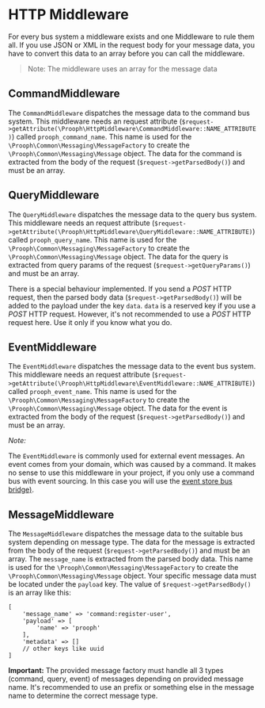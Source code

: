 # HTTP Middleware
For every bus system a middleware exists and one Middleware to rule them all. If you use JSON or XML in the request body
for your message data, you have to convert this data to an array before you can call the middleware.

> Note: The middleware uses an array for the message data

## CommandMiddleware
The `CommandMiddleware` dispatches the message data to the command bus system. This middleware needs an request attribute 
(`$request->getAttribute(\Prooph\HttpMiddleware\CommandMiddleware::NAME_ATTRIBUTE)`) called `prooph_command_name`. 
This name is used for the `\Prooph\Common\Messaging\MessageFactory` to create the `\Prooph\Common\Messaging\Message` 
object. The data for the command is extracted from the body of the request (`$request->getParsedBody()`) and must be an 
array.

## QueryMiddleware
The `QueryMiddleware` dispatches the message data to the query bus system. This middleware needs an request attribute 
(`$request->getAttribute(\Prooph\HttpMiddleware\QueryMiddleware::NAME_ATTRIBUTE)`) called `prooph_query_name`. 
This name is used for the `\Prooph\Common\Messaging\MessageFactory` to create the `\Prooph\Common\Messaging\Message` 
object. The data for the query is extracted from query params of the request (`$request->getQueryParams()`) and must be an 
array.

There is a special behaviour implemented. If you send a *POST* HTTP request, then the parsed body data (`$request->getParsedBody()`) 
will be added to the payload under the key `data`. `data` is a reserved key if you use a *POST* HTTP request. However, it's
not recommended to use a *POST* HTTP request here. Use it only if you know what you do.

## EventMiddleware
The `EventMiddleware` dispatches the message data to the event bus system. This middleware needs an request attribute 
(`$request->getAttribute(\Prooph\HttpMiddleware\EventMiddleware::NAME_ATTRIBUTE)`) called `prooph_event_name`. 
This name is used for the `\Prooph\Common\Messaging\MessageFactory` to create the `\Prooph\Common\Messaging\Message` 
object. The data for the event is extracted from the body of the request (`$request->getParsedBody()`) and must be an 
array.

*Note:*

The `EventMiddleware` is commonly used for external event messages. An event comes from your domain, which was caused
by a command. It makes no sense to use this middleware in your project, if you only use a command bus with event sourcing. 
In  this case you will use the [event store bus bridge)](https://github.com/prooph/event-store-bus-bridge "Marry CQRS with Event Sourcing").

## MessageMiddleware
The `MessageMiddleware` dispatches the message data to the suitable bus system depending on message type. The data 
for the message is extracted from the body of the request (`$request->getParsedBody()`) and must be an array. The 
`message_name` is extracted from the parsed body data. This name is used for the `\Prooph\Common\Messaging\MessageFactory` 
to create the `\Prooph\Common\Messaging\Message` object. Your specific message data must be located under the `payload` 
key. The value of `$request->getParsedBody()` is an array like this:

```
[
    'message_name' => 'command:register-user',
    'payload' => [
        'name' => 'prooph'
    ],
    'metadata' => []
    // other keys like uuid
]
```

**Important:** The provided message factory must handle all 3 types (command, query, event) of messages depending on 
provided message name. It's recommended to use an prefix or something else in the message name to determine the correct
message type. 
